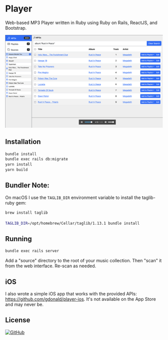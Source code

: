 # Player
Web-based MP3 Player written in Ruby using Ruby on Rails, ReactJS, and Bootstrap.

![MP3 Player](https://raw.githubusercontent.com/gdonald/player/main/ss.png "MP3 Player")

## Installation

```bash
bundle install
bundle exec rails db:migrate
yarn install
yarn build
```

## Bundler Note:

On macOS I use the `TAGLIB_DIR` environment variable to install the taglib-ruby gem:

```bash
brew install taglib

TAGLIB_DIR=/opt/homebrew/Cellar/taglib/1.13.1 bundle install
```

## Running

```bash
bundle exec rails server
```

Add a "source" directory to the root of your music collection.  Then "scan" it from the web interface.  Re-scan as needed.

## iOS

I also wrote a simple iOS app that works with the provided APIs: https://github.com/gdonald/player-ios.  It's not available on the App Store and may never be.

## License

[![GitHub](https://img.shields.io/github/license/gdonald/player?color=0000bb)](https://github.com/gdonald/player/blob/main/LICENSE)
